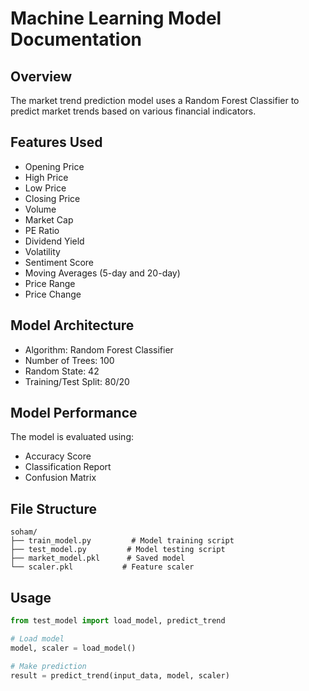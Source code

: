 # Machine Learning Model Documentation

## Overview

The market trend prediction model uses a Random Forest Classifier to predict market trends based on various financial indicators.

## Features Used

- Opening Price
- High Price
- Low Price
- Closing Price
- Volume
- Market Cap
- PE Ratio
- Dividend Yield
- Volatility
- Sentiment Score
- Moving Averages (5-day and 20-day)
- Price Range
- Price Change

## Model Architecture

- Algorithm: Random Forest Classifier
- Number of Trees: 100
- Random State: 42
- Training/Test Split: 80/20

## Model Performance

The model is evaluated using:
- Accuracy Score
- Classification Report
- Confusion Matrix

## File Structure

```
soham/
├── train_model.py         # Model training script
├── test_model.py         # Model testing script
├── market_model.pkl      # Saved model
└── scaler.pkl           # Feature scaler
```

## Usage

```python
from test_model import load_model, predict_trend

# Load model
model, scaler = load_model()

# Make prediction
result = predict_trend(input_data, model, scaler)
```
